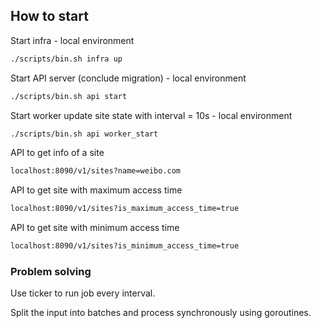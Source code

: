 ## How to start

Start infra - local environment

```bash
./scripts/bin.sh infra up
```

Start API server (conclude migration) - local environment

```bash
./scripts/bin.sh api start
```

Start worker update site state with interval = 10s - local environment

```bash
./scripts/bin.sh api worker_start
```
API to get info of a site

```bash
localhost:8090/v1/sites?name=weibo.com
```

API to get site with maximum access time
```bash
localhost:8090/v1/sites?is_maximum_access_time=true
```
API to get site with minimum access time
```bash
localhost:8090/v1/sites?is_minimum_access_time=true
```

### Problem solving
Use ticker to run job every interval.

Split the input into batches and process synchronously using goroutines.

